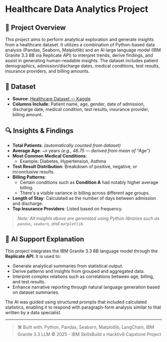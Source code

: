 # Healthcare Data Analytics Project

## 🏥 Project Overview

This project aims to perform analytical exploration and generate insights from a healthcare dataset. It utilizes a combination of Python-based data analysis (Pandas, Seaborn, Matplotlib) and an AI large language model (IBM Granite 3.3 8B via Replicate API) to interpret trends, derive findings, and assist in generating human-readable insights. The dataset includes patient demographics, admission/discharge dates, medical conditions, test results, insurance providers, and billing amounts.

## 📁 Dataset

- **Source**: [Healthcare Dataset — Kaggle](https://www.kaggle.com/datasets/prasad22/healthcare-dataset/)
- **Columns Include**: Patient name, age, gender, date of admission, discharge date, medical condition, test results, insurance provider, billing amount.

## 🔍 Insights & Findings

- **Total Patients**: *(automatically counted from dataset)*
- **Average Age**: ~`X` years *(e.g., 46.75 — derived from mean of "Age")*
- **Most Common Medical Conditions**:
  - Example: Diabetes, Hypertension, Asthma
- **Test Result Distribution**: Breakdown of positive, negative, or inconclusive results.
- **Billing Patterns**:
  - Certain conditions such as **Condition A** had notably higher average billing.
  - There's a visible variance in billing across different age groups.
- **Length of Stay**: Calculated as the number of days between admission and discharge.
- **Top Insurance Providers**: Listed based on frequency.

> *Note: All insights above are generated using Python libraries such as `pandas`, `seaborn`, and `matplotlib`.*

## 🤖 AI Support Explanation

This project integrates the IBM Granite 3.3 8B language model through the **Replicate API**. It is used to:

- Generate analytical summaries from statistical output.
- Derive patterns and insights from grouped and aggregated data.
- Interpret complex relations such as correlations between age, billing, and test results.
- Enhance narrative reporting through natural language generation based on dataset summaries.

The AI was guided using structured prompts that included calculated statistics, enabling it to respond with paragraph-form analysis similar to that written by a data specialist.

---

> 🛠 Built with: Python, Pandas, Seaborn, Matplotlib, LangChain, IBM Granite 3.3 LLM
>© 2025 - IBM SkillsBuild x Hacktiv8 Capstone Project
